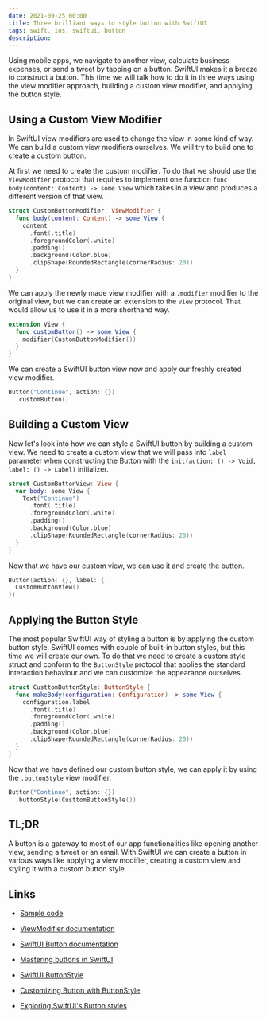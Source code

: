 ```yaml
---
date: 2021-09-25 00:00
title: Three brilliant ways to style button with SwiftUI
tags: swift, ios, swiftui, button
description: 
---
```


Using mobile apps, we navigate to another view, calculate business expenses, or send a tweet by tapping on a button. SwiftUI makes it a breeze to construct a button. This time we will talk how to do it in three ways using the view modifier approach, building a custom view modifier, and applying the button style.

## Using a Custom View Modifier

In SwiftUI view modifiers are used to change the view in some kind of way. We can build a custom view modifiers ourselves. We will try to build one to create a custom button.

At first we need to create the custom modifier. To do that we should use the `ViewModifier` protocol that requires to implement one function `func body(content: Content) -> some View` which takes in a view and produces a different version of that view.

```swift
struct CustomButtonModifier: ViewModifier {
  func body(content: Content) -> some View {
    content
      .font(.title)
      .foregroundColor(.white)
      .padding()
      .background(Color.blue)
      .clipShape(RoundedRectangle(cornerRadius: 20))
  }
}
```

We can apply the newly made view modifier with a `.modifier` modifier to the original view, but we can create an extension to the `View` protocol. That would allow us to use it in a more shorthand way.

```swift
extension View {
  func customButton() -> some View {
    modifier(CustomButtonModifier())
  }
}
```

We can create a SwiftUI button view now and apply our freshly created view modifier.

```swift
Button("Continue", action: {})
  .customButton()
```

## Building a Custom View

Now let's look into how we can style a SwiftUI button by building a custom view. We need to create a custom view that we will pass into `label` parameter when constructing the Button with the `init(action: () -> Void, label: () -> Label)` initializer.

```swift
struct CustomButtonView: View {
  var body: some View {
    Text("Continue")
      .font(.title)
      .foregroundColor(.white)
      .padding()
      .background(Color.blue)
      .clipShape(RoundedRectangle(cornerRadius: 20))
  }
}
```

Now that we have our custom view, we can use it and create the button.

```swift
Button(action: {}, label: {
  CustomButtonView()
})
```

## Applying the Button Style

The most popular SwiftUI way of styling a button is by applying the custom button style. SwiftUI comes with couple of built-in button styles, but this time we will create our own. To do that we need to create a custom style struct and conform to the `ButtonStyle` protocol that applies the standard interaction behaviour and we can customize the appearance ourselves.

```swift
struct CusttomButtonStyle: ButtonStyle {
  func makeBody(configuration: Configuration) -> some View {
    configuration.label
      .font(.title)
      .foregroundColor(.white)
      .padding()
      .background(Color.blue)
      .clipShape(RoundedRectangle(cornerRadius: 20))
  }
}
```

Now that we have defined our custom button style, we can apply it by using the `.buttonStyle` view modifier.

```swift
Button("Continue", action: {})
  .buttonStyle(CusttomButtonStyle())
```

## TL;DR

A button is a gateway to most of our app functionalities like opening another view, sending a tweet or an email. With SwiftUI we can create a button in various ways like applying a view modifier, creating a custom view and styling it with a custom button style.

## Links

* [Sample code](https://github.com/fassko/SwiftUICustomButton)

* [ViewModifier documentation](https://developer.apple.com/documentation/swiftui/viewmodifier)
* [SwiftUI Button documentation](https://developer.apple.com/documentation/swiftui/button)
* [Mastering buttons in SwiftUI](https://swiftwithmajid.com/2020/02/19/mastering-buttons-in-swiftui/)
* [SwiftUI ButtonStyle](https://sarunw.com/posts/swiftui-buttonstyle/)
* [Customizing Button with ButtonStyle](https://www.hackingwithswift.com/quick-start/swiftui/customizing-button-with-buttonstyle)
* [Exploring SwiftUI's Button styles](https://www.fivestars.blog/articles/button-styles/)